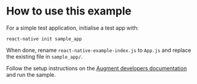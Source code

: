 # How to use this example

For a simple test application, initialise a test app with:

```
react-native init sample_app
```

When done, rename `react-native-example-index.js` to `App.js` and replace the existing file in `sample_app/`.

Follow the setup instructions on the [Augment developers documentation](https://developers.augment.com/react-native-sdk) and run the sample.
